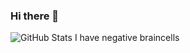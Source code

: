 ### Hi there 👋
![GitHub Stats](https://github-readme-stats.vercel.app/api?username=KassuK1&theme=radical)
I have negative braincells
